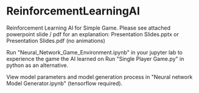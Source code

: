 # ReinforcementLearningAI
Reinforcement Learning AI for Simple Game. Please see attached powerpoint slide / pdf for an explanation:
Presentation Slides.pptx or Presentation Slides.pdf (no animations)

Run "Neural_Network_Game_Environment.ipynb" in your jupyter lab to experience the game the AI learned on
Run "Single Player Game.py" in python as an alternative.

View model parameters and model generation process in "Neural network Model Generator.ipynb" (tensorflow required).
